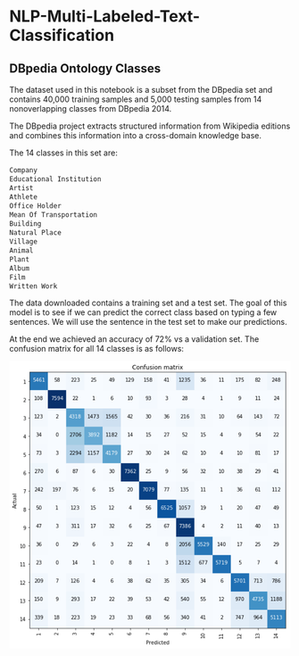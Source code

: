 # NLP-Multi-Labeled-Text-Classification
## DBpedia Ontology Classes


The dataset used in this notebook is a subset from the DBpedia set and contains 40,000 training samples and 5,000 testing samples from 14 nonoverlapping classes from DBpedia 2014.

The DBpedia project extracts structured information from Wikipedia editions and combines this information into a cross-domain knowledge base.

The 14 classes in this set are:

    Company
    Educational Institution
    Artist
    Athlete
    Office Holder
    Mean Of Transportation
    Building
    Natural Place
    Village
    Animal
    Plant
    Album
    Film
    Written Work

The data downloaded contains a training set and a test set. The goal of this model is to see if we can predict the correct class based on typing a few sentences. We will use the sentence in the test set to make our predictions.

At the end we achieved an accuracy of 72% vs a validation set.  The confusion matrix for all 14 classes is as follows:

![alt text](https://github.com/mlsmall/NLP-Multi-Labeled-Text-Classification/blob/master/cm.png)
